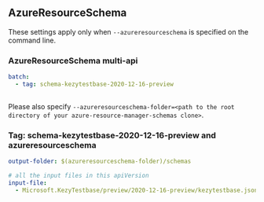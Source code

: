 ## AzureResourceSchema

These settings apply only when `--azureresourceschema` is specified on the command line.

### AzureResourceSchema multi-api

``` yaml $(azureresourceschema) && $(multiapi)
batch:
  - tag: schema-kezytestbase-2020-12-16-preview
  
```

Please also specify `--azureresourceschema-folder=<path to the root directory of your azure-resource-manager-schemas clone>`.

### Tag: schema-kezytestbase-2020-12-16-preview and azureresourceschema

``` yaml $(tag) == 'schema-kezytestbase-2020-12-16-preview' && $(azureresourceschema)
output-folder: $(azureresourceschema-folder)/schemas

# all the input files in this apiVersion
input-file:
  - Microsoft.KezyTestbase/preview/2020-12-16-preview/kezytestbase.json
```
